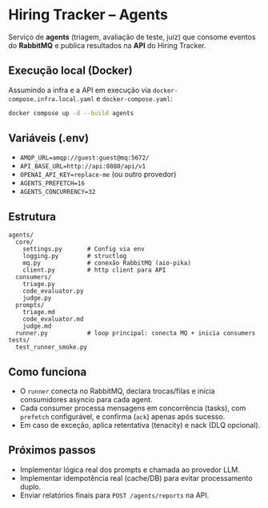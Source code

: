 # Hiring Tracker – Agents

Serviço de **agents** (triagem, avaliação de teste, juiz) que consome eventos do **RabbitMQ** e publica resultados na **API** do Hiring Tracker.

## Execução local (Docker)
Assumindo a infra e a API em execução via `docker-compose.infra.local.yaml` e `docker-compose.yaml`:

```bash
docker compose up -d --build agents
```

## Variáveis (.env)
- `AMQP_URL=amqp://guest:guest@mq:5672/`
- `API_BASE_URL=http://api:8080/api/v1`
- `OPENAI_API_KEY=replace-me` (ou outro provedor)
- `AGENTS_PREFETCH=16`
- `AGENTS_CONCURRENCY=32`

## Estrutura
```
agents/
  core/
    settings.py       # Config via env
    logging.py        # structlog
    mq.py             # conexão RabbitMQ (aio-pika)
    client.py         # http client para API
  consumers/
    triage.py
    code_evaluator.py
    judge.py
  prompts/
    triage.md
    code_evaluator.md
    judge.md
  runner.py           # loop principal: conecta MQ + inicia consumers
tests/
  test_runner_smoke.py
```

## Como funciona
- O `runner` conecta no RabbitMQ, declara trocas/filas e inicia consumidores asyncio para cada agent.
- Cada consumer processa mensagens em concorrência (tasks), com `prefetch` configurável, e confirma (`ack`) apenas após sucesso.
- Em caso de exceção, aplica retentativa (tenacity) e nack (DLQ opcional).

## Próximos passos
- Implementar lógica real dos prompts e chamada ao provedor LLM.
- Implementar idempotência real (cache/DB) para evitar processamento duplo.
- Enviar relatórios finais para `POST /agents/reports` na API.
